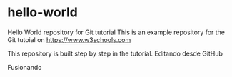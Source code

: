 # hello-world
Hello World repository for Git tutorial
This is an example repository for the Git tutoial on https://www.w3schools.com

This repository is built step by step in the tutorial.
Editando desde GitHub

Fusionando
